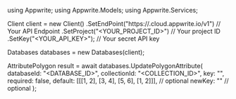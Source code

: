 using Appwrite;
using Appwrite.Models;
using Appwrite.Services;

Client client = new Client()
    .SetEndPoint("https://<REGION>.cloud.appwrite.io/v1") // Your API Endpoint
    .SetProject("<YOUR_PROJECT_ID>") // Your project ID
    .SetKey("<YOUR_API_KEY>"); // Your secret API key

Databases databases = new Databases(client);

AttributePolygon result = await databases.UpdatePolygonAttribute(
    databaseId: "<DATABASE_ID>",
    collectionId: "<COLLECTION_ID>",
    key: "",
    required: false,
    default: [[[1, 2], [3, 4], [5, 6], [1, 2]]], // optional
    newKey: "" // optional
);